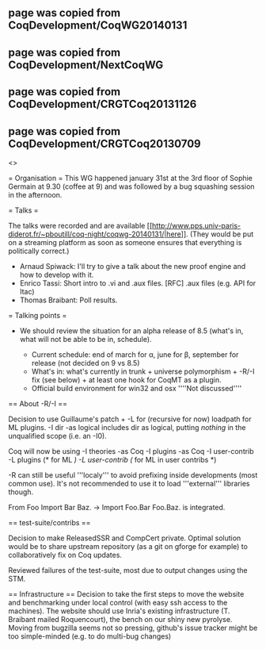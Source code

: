 ## page was copied from CoqDevelopment/CoqWG20140131
## page was copied from CoqDevelopment/NextCoqWG
## page was copied from CoqDevelopment/CRGTCoq20131126
## page was copied from CoqDevelopment/CRGTCoq20130709
<<TableOfContents>>

= Organisation =
This WG happened january 31st at the 3rd floor of Sophie Germain at 9.30 (coffee at
9) and was followed by a bug squashing session in the afternoon.

= Talks =

The talks were recorded and are available [[http://www.pps.univ-paris-diderot.fr/~pboutill/coq-night/coqwg-20140131/|here]].
(They would be put on a streaming platform as soon as someone ensures that everything is politically correct.)

 * Arnaud Spiwack: I'll try to give a talk about the new proof engine and how to develop with it.
 * Enrico Tassi: Short intro to .vi and .aux files. [RFC] .aux files (e.g. API for ltac)
 * Thomas Braibant: Poll results.

= Talking points =

 * We should review the situation for an alpha release of 8.5 (what's in, what will not be able to be in, schedule).

   * Current schedule: end of march for α, june for β, september for release (not decided on 9 vs 8.5)
   * What's in: what's currently in trunk + universe polymorphism + -R/-I fix (see below) + at least one hook for CoqMT as a plugin.
   * Official build environment for win32 and osx
     ''''Not discussed''''

== About -R/-I ==
 
Decision to use Guillaume's patch + -L for (recursive for now) loadpath for ML plugins. -I dir -as logical includes dir as logical, putting _nothing_ in the unqualified scope (i.e. an -I0). 
 
Coq will now be using -I theories -as Coq -I plugins -as Coq -I user-contrib -L plugins (* for ML *) -L user-contrib (* for ML in user contribs *)

-R can still be useful '''localy''' to avoid prefixing inside developments (most common use). It's not recommended to use it to load '''external''' libraries though.

From Foo Import Bar Baz. -> Import Foo.Bar Foo.Baz. is integrated.

== test-suite/contribs ==

Decision to make ReleasedSSR and CompCert private. Optimal solution would be to share upstream repository (as a git on gforge for example) to collaboratively fix on Coq updates.

Reviewed failures of the test-suite, most due to output changes using the STM.

== Infrastructure ==
Decision to take the first steps to move the website and benchmarking under local control (with easy ssh access to the machines).
The website should use Inria's existing infrastructure (T. Braibant mailed Roquencourt), the bench on our shiny new pyrolyse.
Moving from bugzilla seems not so pressing, github's issue tracker might be too simple-minded (e.g. to do multi-bug changes)
